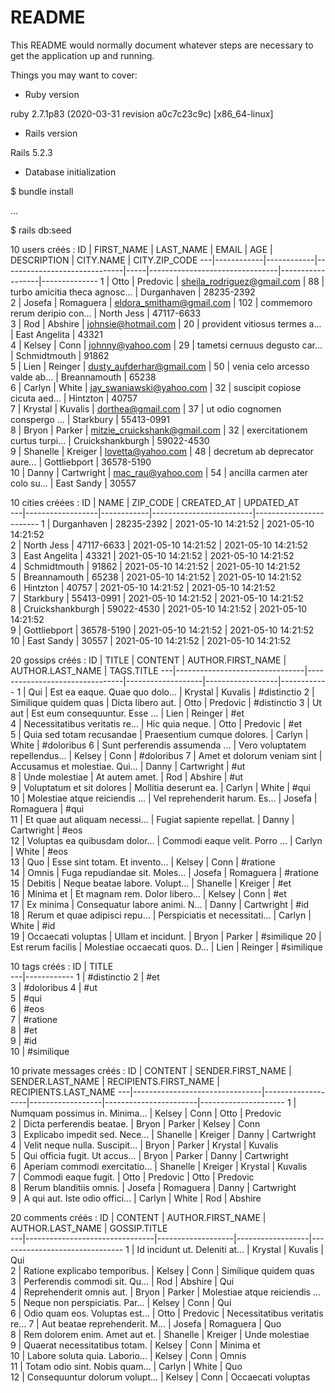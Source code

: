 # README

This README would normally document whatever steps are necessary to get the
application up and running.

Things you may want to cover:

* Ruby version

ruby 2.7.1p83 (2020-03-31 revision a0c7c23c9c) [x86_64-linux]

* Rails version

Rails 5.2.3

* Database initialization

$ bundle install

...

$ rails db:seed

10 users créés :
ID | FIRST_NAME | LAST_NAME  | EMAIL                        | AGE | DESCRIPTION                    | CITY.NAME        | CITY.ZIP_CODE
---|------------|------------|------------------------------|-----|--------------------------------|------------------|--------------
1  | Otto       | Predovic   | sheila_rodriguez@gmail.com   | 88  | turbo amicitia theca agnosc... | Durganhaven      | 28235-2392   
2  | Josefa     | Romaguera  | eldora_smitham@gmail.com     | 102 | commemoro rerum deripio con... | North Jess       | 47117-6633   
3  | Rod        | Abshire    | johnsie@hotmail.com          | 20  | provident vitiosus termes a... | East Angelita    | 43321        
4  | Kelsey     | Conn       | johnny@yahoo.com             | 29  | tametsi cernuus degusto car... | Schmidtmouth     | 91862        
5  | Lien       | Reinger    | dusty_aufderhar@gmail.com    | 50  | venia celo arcesso valde ab... | Breannamouth     | 65238        
6  | Carlyn     | White      | jay_swaniawski@yahoo.com     | 32  | suscipit copiose cicuta aed... | Hintzton         | 40757        
7  | Krystal    | Kuvalis    | dorthea@gmail.com            | 37  | ut odio cognomen conspergo ... | Starkbury        | 55413-0991   
8  | Bryon      | Parker     | mitzie_cruickshank@gmail.com | 32  | exercitationem curtus turpi... | Cruickshankburgh | 59022-4530   
9  | Shanelle   | Kreiger    | lovetta@yahoo.com            | 48  | decretum ab deprecator aure... | Gottliebport     | 36578-5190   
10 | Danny      | Cartwright | mac_rau@yahoo.com            | 54  | ancilla carmen ater colo su... | East Sandy       | 30557        

10 cities créées :
ID | NAME             | ZIP_CODE   | CREATED_AT              | UPDATED_AT             
---|------------------|------------|-------------------------|------------------------
1  | Durganhaven      | 28235-2392 | 2021-05-10 14:21:52     | 2021-05-10 14:21:52    
2  | North Jess       | 47117-6633 | 2021-05-10 14:21:52     | 2021-05-10 14:21:52    
3  | East Angelita    | 43321      | 2021-05-10 14:21:52     | 2021-05-10 14:21:52    
4  | Schmidtmouth     | 91862      | 2021-05-10 14:21:52     | 2021-05-10 14:21:52    
5  | Breannamouth     | 65238      | 2021-05-10 14:21:52     | 2021-05-10 14:21:52    
6  | Hintzton         | 40757      | 2021-05-10 14:21:52     | 2021-05-10 14:21:52    
7  | Starkbury        | 55413-0991 | 2021-05-10 14:21:52     | 2021-05-10 14:21:52    
8  | Cruickshankburgh | 59022-4530 | 2021-05-10 14:21:52     | 2021-05-10 14:21:52    
9  | Gottliebport     | 36578-5190 | 2021-05-10 14:21:52     | 2021-05-10 14:21:52    
10 | East Sandy       | 30557      | 2021-05-10 14:21:52     | 2021-05-10 14:21:52    

20 gossips créés :
ID | TITLE                          | CONTENT                        | AUTHOR.FIRST_NAME | AUTHOR.LAST_NAME | TAGS.TITLE 
---|--------------------------------|--------------------------------|-------------------|------------------|------------
1  | Qui                            | Est ea eaque. Quae quo dolo... | Krystal           | Kuvalis          | #distinctio
2  | Similique quidem quas          | Dicta libero aut.              | Otto              | Predovic         | #distinctio
3  | Ut aut                         | Est eum consequuntur. Esse ... | Lien              | Reinger          | #et        
4  | Necessitatibus veritatis re... | Hic quia neque.                | Otto              | Predovic         | #et        
5  | Quia sed totam recusandae      | Praesentium cumque dolores.    | Carlyn            | White            | #doloribus 
6  | Sunt perferendis assumenda ... | Vero voluptatem repellendus... | Kelsey            | Conn             | #doloribus 
7  | Amet et dolorum veniam sint    | Accusamus et molestiae. Qui... | Danny             | Cartwright       | #ut        
8  | Unde molestiae                 | At autem amet.                 | Rod               | Abshire          | #ut        
9  | Voluptatum et sit dolores      | Mollitia deserunt ea.          | Carlyn            | White            | #qui       
10 | Molestiae atque reiciendis ... | Vel reprehenderit harum. Es... | Josefa            | Romaguera        | #qui       
11 | Et quae aut aliquam necessi... | Fugiat sapiente repellat.      | Danny             | Cartwright       | #eos       
12 | Voluptas ea quibusdam dolor... | Commodi eaque velit. Porro ... | Carlyn            | White            | #eos       
13 | Quo                            | Esse sint totam. Et invento... | Kelsey            | Conn             | #ratione   
14 | Omnis                          | Fuga repudiandae sit. Moles... | Josefa            | Romaguera        | #ratione   
15 | Debitis                        | Neque beatae labore. Volupt... | Shanelle          | Kreiger          | #et        
16 | Minima et                      | Et magnam rem. Dolor libero... | Kelsey            | Conn             | #et        
17 | Ex minima                      | Consequatur labore animi. N... | Danny             | Cartwright       | #id        
18 | Rerum et quae adipisci repu... | Perspiciatis et necessitati... | Carlyn            | White            | #id        
19 | Occaecati voluptas             | Ullam et incidunt.             | Bryon             | Parker           | #similique 
20 | Est rerum facilis              | Molestiae occaecati quos. D... | Lien              | Reinger          | #similique 

10 tags créés :
ID | TITLE      
---|------------
1  | #distinctio
2  | #et        
3  | #doloribus 
4  | #ut        
5  | #qui       
6  | #eos       
7  | #ratione   
8  | #et        
9  | #id        
10 | #similique 

10 private messages créés :
ID | CONTENT                        | SENDER.FIRST_NAME | SENDER.LAST_NAME | RECIPIENTS.FIRST_NAME | RECIPIENTS.LAST_NAME
---|--------------------------------|-------------------|------------------|-----------------------|---------------------
1  | Numquam possimus in. Minima... | Kelsey            | Conn             | Otto                  | Predovic            
2  | Dicta perferendis beatae.      | Bryon             | Parker           | Kelsey                | Conn                
3  | Explicabo impedit sed. Nece... | Shanelle          | Kreiger          | Danny                 | Cartwright          
4  | Velit neque nulla. Suscipit... | Bryon             | Parker           | Krystal               | Kuvalis             
5  | Qui officia fugit. Ut accus... | Bryon             | Parker           | Danny                 | Cartwright          
6  | Aperiam commodi exercitatio... | Shanelle          | Kreiger          | Krystal               | Kuvalis             
7  | Commodi eaque fugit.           | Otto              | Predovic         | Otto                  | Predovic            
8  | Rerum blanditiis omnis.        | Josefa            | Romaguera        | Danny                 | Cartwright          
9  | A qui aut. Iste odio offici... | Carlyn            | White            | Rod                   | Abshire             

20 comments créés :
ID | CONTENT                        | AUTHOR.FIRST_NAME | AUTHOR.LAST_NAME | GOSSIP.TITLE                  
---|--------------------------------|-------------------|------------------|-------------------------------
1  | Id incidunt ut. Deleniti at... | Krystal           | Kuvalis          | Qui                           
2  | Ratione explicabo temporibus.  | Kelsey            | Conn             | Similique quidem quas         
3  | Perferendis commodi sit. Qu... | Rod               | Abshire          | Qui                           
4  | Reprehenderit omnis aut.       | Bryon             | Parker           | Molestiae atque reiciendis ...
5  | Neque non perspiciatis. Par... | Kelsey            | Conn             | Qui                           
6  | Odio quam eos. Voluptas est... | Otto              | Predovic         | Necessitatibus veritatis re...
7  | Aut beatae reprehenderit. M... | Josefa            | Romaguera        | Quo                           
8  | Rem dolorem enim. Amet aut et. | Shanelle          | Kreiger          | Unde molestiae                
9  | Quaerat necessitatibus totam.  | Kelsey            | Conn             | Minima et                     
10 | Labore soluta quia. Laborio... | Kelsey            | Conn             | Omnis                         
11 | Totam odio sint. Nobis quam... | Carlyn            | White            | Quo                           
12 | Consequuntur dolorum volupt... | Kelsey            | Conn             | Occaecati voluptas  

